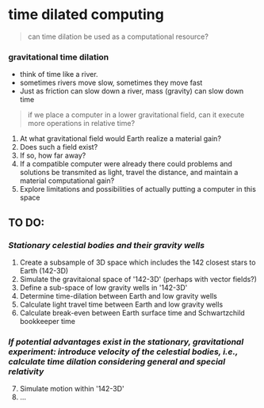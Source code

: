 # time dilated computing 

> can time dilation be used as a computational resource?

### gravitational time dilation
* think of time like a river. 
* sometimes rivers move slow, sometimes they move fast 
* Just as friction can slow down a river, mass (gravity) can slow down time

> if we place a computer in a lower gravitational field, can it execute more operations in relative time?

1. At what gravitational field would Earth realize a material gain?
2. Does such a field exist?
3. If so, how far away?
4. If a compatible computer were already there could problems and solutions be transmited as light, travel the distance, and maintain a material computational gain?
5. Explore limitations and possibilities of actually putting a computer in this space 

## TO DO:
### *Stationary celestial bodies and their gravity wells*
1. Create a subsample of 3D space which includes the 142 closest stars to Earth (142-3D)
2. Simulate the gravitaional space of '142-3D' (perhaps with vector fields?)
3. Define a sub-space of low gravity wells in '142-3D'
4. Determine time-dilation between Earth and low gravity wells 
5. Calculate light travel time between Earth and low gravity wells
6. Calculate break-even between Earth surface time and Schwartzchild bookkeeper time 

### *If potential advantages exist in the stationary, gravitational experiment: introduce velocity of the celestial bodies, i.e., calculate time dilation considering general and special relativity*
7. Simulate motion within '142-3D'
8. ...
  
